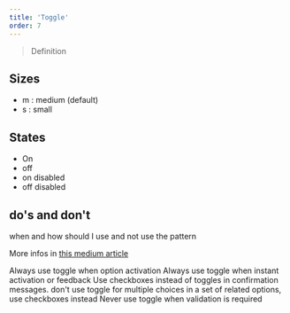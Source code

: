 ```yaml
---
title: 'Toggle'
order: 7
---
```


> Definition

## Sizes

- m : medium (default)
- s : small

<preview path="src/pages/Components/Toggle/previews/Toggle" nude="true"></preview>

## States

- On
- off
- on disabled
- off disabled

<preview path="src/pages/Components/Toggle/previews/Toggle" nude="true"></preview>

## do's and don't

when and how should I use and not use the pattern

More infos in [this medium article](https://uxplanet.org/checkbox-vs-toggle-switch-7fc6e83f10b8)

<hintitem>
  Always use toggle when option activation 
</hintitem>
<hintitem>
  Always use toggle when instant activation or feedback 
</hintitem>
<hintitem>
  Use checkboxes instead of toggles in confirmation messages.
</hintitem>
<hintitem dont="true">
  don't use toggle for multiple choices in a set of related options, use checkboxes instead
</hintitem>
<hintitem dont="true">
  Never use toggle when validation is required 
</hintitem>
